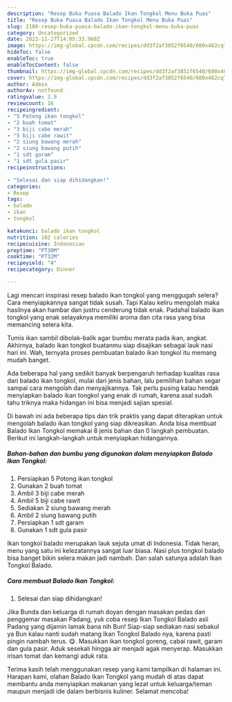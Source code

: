 ```yaml
---
description: "Resep Buka Puasa Balado Ikan Tongkol Menu Buka Puas"
title: "Resep Buka Puasa Balado Ikan Tongkol Menu Buka Puas"
slug: 2180-resep-buka-puasa-balado-ikan-tongkol-menu-buka-puas
category: Uncategorized
date: 2022-11-27T14:05:33.968Z
image: https://img-global.cpcdn.com/recipes/dd3f2af3852f6540/680x482cq70/balado-ikan-tongkol-foto-resep-utama.jpg
hideToc: false
enableToc: true
enableTocContent: false
thumbnail: https://img-global.cpcdn.com/recipes/dd3f2af3852f6540/680x482cq70/balado-ikan-tongkol-foto-resep-utama.jpg
cover: https://img-global.cpcdn.com/recipes/dd3f2af3852f6540/680x482cq70/balado-ikan-tongkol-foto-resep-utama.jpg
author: Admin
authorAv: notfound
ratingvalue: 3.9
reviewcount: 16
recipeingredient:
- "5 Potong ikan tongkol"
- "2 buah tomat"
- "3 biji cabe merah"
- "5 biji cabe rawit"
- "2 siung bawang merah"
- "2 siung bawang putih"
- "1 sdt garam"
- "1 sdt gula pasir"
recipeinstructions:

- "Selesai dan siap dihidangkan!"
categories:
- Resep
tags:
- balado
- ikan
- tongkol

katakunci: balado ikan tongkol 
nutrition: 102 calories
recipecuisine: Indonesian
preptime: "PT30M"
cooktime: "PT32M"
recipeyield: "4"
recipecategory: Dinner

---
```



Lagi mencari inspirasi resep balado ikan tongkol yang menggugah selera? Cara menyiapkannya sangat tidak susah. Tapi Kalau keliru mengolah maka hasilnya akan hambar dan justru cenderung tidak enak. Padahal balado ikan tongkol yang enak selayaknya memiliki aroma dan cita rasa yang bisa memancing selera kita.


Tumis ikan sambil dibolak-balik agar bumbu merata pada ikan, angkat. Akhirnya, balado ikan tongkol buatanmu siap disajikan sebagai lauk nasi hari ini. Wah, ternyata proses pembuatan balado ikan tongkol itu memang mudah banget.

Ada beberapa hal yang sedikit banyak berpengaruh terhadap kualitas rasa dari balado ikan tongkol, mulai dari jenis bahan, lalu pemilihan bahan segar sampai cara mengolah dan menyajikannya. Tak perlu pusing kalau hendak menyiapkan balado ikan tongkol yang enak di rumah, karena asal sudah tahu triknya maka hidangan ini bisa menjadi sajian spesial.


Di bawah ini ada beberapa tips dan trik praktis yang dapat diterapkan untuk mengolah balado ikan tongkol yang siap dikreasikan. Anda bisa membuat Balado Ikan Tongkol memakai 8 jenis bahan dan 0 langkah pembuatan. Berikut ini langkah-langkah untuk menyiapkan hidangannya.

<!--inarticleads1-->

##### Bahan-bahan dan bumbu yang digunakan dalam menyiapkan Balado Ikan Tongkol:

1. Persiapkan 5 Potong ikan tongkol
1. Gunakan 2 buah tomat
1. Ambil 3 biji cabe merah
1. Ambil 5 biji cabe rawit
1. Sediakan 2 siung bawang merah
1. Ambil 2 siung bawang putih
1. Persiapkan 1 sdt garam
1. Gunakan 1 sdt gula pasir


Ikan tongkol balado merupakan lauk sejuta umat di Indonesia. Tidak heran, menu yang satu ini kelezatannya sangat luar biasa. Nasi plus tongkol balado bisa banget bikin selera makan jadi nambah. Dan salah satunya adalah Ikan Tongkol Balado. 

<!--inarticleads2-->

##### Cara membuat Balado Ikan Tongkol:


1. Selesai dan siap dihidangkan!

Jika Bunda dan keluarga di rumah doyan dengan masakan pedas dan penggemar masakan Padang, yuk coba resep Ikan Tongkol Balado asli Padang yang dijamin lamak bana nih Bun! Siap-siap sediakan nasi sebakul ya Bun kalau nanti sudah matang Ikan Tongkol Balado nya, karena pasti pingin nambah terus. 😋. Masukkan ikan tongkol goreng, cabai rawit, garam dan gula pasir. Aduk sesekali hingga air menjadi agak menyerap. Masukkan irisan tomat dan kemangi aduk rata. 

Terima kasih telah menggunakan resep yang kami tampilkan di halaman ini. Harapan kami, olahan Balado Ikan Tongkol yang mudah di atas dapat membantu anda menyiapkan makanan yang lezat untuk keluarga/teman maupun menjadi ide dalam berbisnis kuliner. Selamat mencoba!
